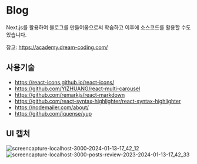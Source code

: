 # Blog
Next.js를 활용하여 블로그를 만들어봄으로써 학습하고 이후에 소스코드를 활용할 수도 있습니다.

참고: https://academy.dream-coding.com/

## 사용기술
- https://react-icons.github.io/react-icons/
- https://github.com/YIZHUANG/react-multi-carousel
- https://github.com/remarkjs/react-markdown
- https://github.com/react-syntax-highlighter/react-syntax-highlighter
- https://nodemailer.com/about/
- https://github.com/jquense/yup

## UI 캡처
![screencapture-localhost-3000-2024-01-13-17_42_12](https://github.com/jiyoon-lee/blog-nextjs/assets/59562141/6649abe1-e890-4035-b686-8a5702e40a58)
![screencapture-localhost-3000-posts-review-2023-2024-01-13-17_42_33](https://github.com/jiyoon-lee/blog-nextjs/assets/59562141/eccba7d9-c7c0-42c0-b426-f17179c55346)

